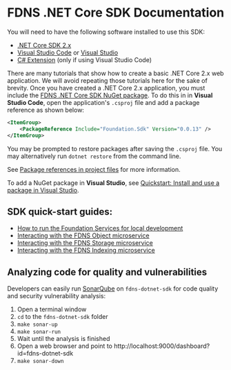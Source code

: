 # FDNS .NET Core SDK Documentation

You will need to have the following software installed to use this SDK:

- [.NET Core SDK 2.x](https://www.microsoft.com/net/download)
- [Visual Studio Code](https://code.visualstudio.com/) or [Visual Studio](https://visualstudio.microsoft.com/)
- [C# Extension](https://marketplace.visualstudio.com/items?itemName=ms-vscode.csharp) (only if using Visual Studio Code)

There are many tutorials that show how to create a basic .NET Core 2.x web application. We will avoid repeating those tutorials here for the sake of brevity. Once you have created a .NET Core 2.x application, you must include the [FDNS .NET Core SDK NuGet package](https://www.nuget.org/packages/Foundation.Sdk). To do this in in **Visual Studio Code**, open the application's `.csproj` file and add a package reference as shown below:

```xml
<ItemGroup>
    <PackageReference Include="Foundation.Sdk" Version="0.0.13" />
</ItemGroup>
```

You may be prompted to restore packages after saving the `.csproj` file. You may alternatively run `dotnet restore` from the command line. 

See [Package references in project files](https://docs.microsoft.com/en-us/nuget/consume-packages/package-references-in-project-files) for more information.

To add a NuGet package in **Visual Studio**, see [Quickstart: Install and use a package in Visual Studio](https://docs.microsoft.com/en-us/nuget/quickstart/install-and-use-a-package-in-visual-studio).

## SDK quick-start guides:

* [How to run the Foundation Services for local development](guide00-starting-fdns-microservices.md)
* [Interacting with the FDNS Object microservice](guide01-using-fdns-object-microservice.md)
* [Interacting with the FDNS Storage microservice](guide02-using-fdns-storage-microservice.md)
* [Interacting with the FDNS Indexing microservice](guide03-using-fdns-indexing-microservice.md)

## Analyzing code for quality and vulnerabilities

Developers can easily run [SonarQube](https://www.sonarqube.org/) on `fdns-dotnet-sdk` for code quality and security vulnerability analysis:

1. Open a terminal window
1. `cd` to the `fdns-dotnet-sdk` folder
1. `make sonar-up`
1. `make sonar-run`
1. Wait until the analysis is finished
1. Open a web browser and point to http://localhost:9000/dashboard?id=fdns-dotnet-sdk
1. `make sonar-down`


